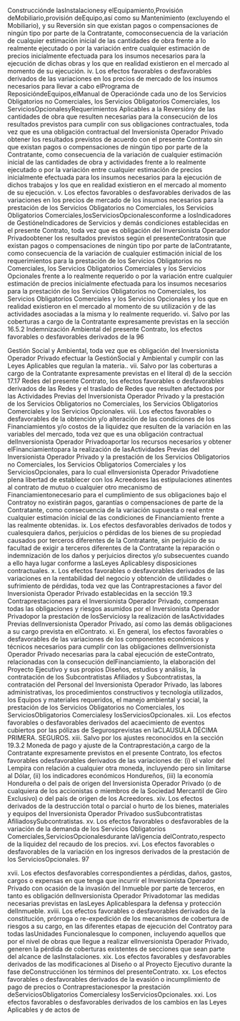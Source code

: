 Construcciónde lasInstalacionesy elEquipamiento,Provisión deMobiliario,provisión deEquipo,así como
su Mantenimiento (excluyendo el Mobiliario), y su Reversión sin que existan pagos o compensaciones de
ningún tipo por parte de la Contratante, comoconsecuencia de la variación de cualquier estimación inicial
de las cantidades de obra frente a lo realmente ejecutado o por la variación entre cualquier estimación de
precios inicialmente efectuada para los insumos necesarios para la ejecución de dichas obras y los que en
realidad existieron en el mercado al momento de su ejecución.
iv. Los efectos favorables o desfavorables derivados de las variaciones en los precios de mercado de los
insumos necesarios para llevar a cabo elPrograma de ReposicióndeEquipos,elManual de Operaciónde
cada uno de los Servicios Obligatorios no Comerciales, los Servicios Obligatorios Comerciales, los
ServiciosOpcionalesyRequerimientos Aplicables a la Reversióny de las cantidades de obra que resulten
necesarias para la consecución de los resultados previstos para cumplir con sus obligaciones
contractuales, toda vez que es una obligación contractual del Inversionista Operador Privado obtener los
resultados previstos de acuerdo con el presente Contrato sin que existan pagos o compensaciones de
ningún tipo por parte de la Contratante, como consecuencia de la variación de cualquier estimación inicial
de las cantidades de obra y actividades frente a lo realmente ejecutado o por la variación entre cualquier
estimación de precios inicialmente efectuada para los insumos necesarios para la ejecución de dichos
trabajos y los que en realidad existieron en el mercado al momento de su ejecución.
v. Los efectos favorables o desfavorables derivados de las variaciones en los precios de mercado de los
insumos necesarios para la prestación de los Servicios Obligatorios no Comerciales, los Servicios
Obligatorios Comerciales,losServiciosOpcionalesconforme a losIndicadores de GestióneIndicadores de
Servicios y demás condiciones establecidas en el presente Contrato, toda vez que es obligación del
Inversionista Operador Privadoobtener los resultados previstos según el presenteContratosin que existan
pagos o compensaciones de ningún tipo por parte de laContratante, como consecuencia de la variación de
cualquier estimación inicial de los requerimientos para la prestación de los Servicios Obligatorios no
Comerciales, los Servicios Obligatorios Comerciales y los Servicios Opcionales frente a lo realmente
requerido o por la variación entre cualquier estimación de precios inicialmente efectuada para los insumos
necesarios para la prestación de los Servicios Obligatorios no Comerciales, los Servicios Obligatorios
Comerciales y los Servicios Opcionales y los que en realidad existieron en el mercado al momento de su
utilización y de las actividades asociadas a la misma y lo realmente requerido.
vi. Salvo por las coberturas a cargo de la Contratante expresamente previstas en la sección 16.5.2
Indemnización Ambiental del presente Contrato, los efectos favorables o desfavorables derivados de la
96

Gestión Social y Ambiental, toda vez que es obligación del Inversionista Operador Privado efectuar la
GestiónSocial y Ambiental y cumplir con las Leyes Aplicables que regulan la materia..
vii. Salvo por las coberturas a cargo de la Contratante expresamente previstas en el literal d) de la sección
17.17 Redes del presente Contrato, los efectos favorables o desfavorables derivados de las Redes y el
traslado de Redes que resulten afectados por las Actividades Previas del Inversionista Operador Privado y
la prestación de los Servicios Obligatorios no Comerciales, los Servicios Obligatorios Comerciales y los
Servicios Opcionales.
viii. Los efectos favorables o desfavorables de la obtención y/o alteración de las condiciones de los
Financiamientos y/o costos de la liquidez que resulten de la variación en las variables del mercado, toda
vez que es una obligación contractual delInversionista Operador Privadoaportar los recursos necesarios y
obtener elFinanciamientopara la realización de lasActividades Previas del Inversionista Operador Privado
y la prestación de los Servicios Obligatorios no Comerciales, los Servicios Obligatorios Comerciales y los
ServiciosOpcionales, para lo cual elInversionista Operador Privadotiene plena libertad de establecer con
los Acreedores las estipulaciones atinentes al contrato de mutuo o cualquier otro mecanismo de
Financiamientonecesario para el cumplimiento de sus obligaciones bajo el Contratoy no existirán pagos,
garantías o compensaciones de parte de la Contratante, como consecuencia de la variación supuesta o
real entre cualquier estimación inicial de las condiciones de Financiamiento frente a las realmente
obtenidas.
ix. Los efectos desfavorables derivados de todos y cualesquiera daños, perjuicios o pérdidas de los bienes de
su propiedad causados por terceros diferentes de la Contratante, sin perjuicio de su facultad de exigir a
terceros diferentes de la Contratante la reparación o indemnización de los daños y perjuicios directos y/o
subsecuentes cuando a ello haya lugar conforme a lasLeyes Aplicablesy disposiciones contractuales.
x. Los efectos favorables o desfavorables derivados de las variaciones en la rentabilidad del negocio y
obtención de utilidades o sufrimiento de pérdidas, toda vez que las Contraprestaciones a favor del
Inversionista Operador Privado establecidas en la sección 19.3 Contraprestaciones para el
Inversionista Operador Privado, compensan todas las obligaciones y riesgos asumidos por el
Inversionista Operador Privadopor la prestación de losServiciosy la realización de lasActividades Previas
delInversionista Operador Privado, así como las demás obligaciones a su cargo prevista en elContrato.
xi. En general, los efectos favorables o desfavorables de las variaciones de los componentes económicos y
técnicos necesarios para cumplir con las obligaciones delInversionista Operador Privado necesarias para
la cabal ejecución de esteContrato, relacionadas con la consecución delFinanciamiento, la elaboración del
Proyecto Ejecutivo y sus propios Diseños, estudios y análisis, la contratación de los Subcontratistas
Afiliados y Subcontratistas, la contratación del Personal del Inversionista Operador Privado, las labores
administrativas, los procedimientos constructivos y tecnología utilizados, los Equipos y materiales
requeridos, el manejo ambiental y social, la prestación de los Servicios Obligatorios no Comerciales, los
ServiciosObligatorios Comercialesy losServiciosOpcionales.
xii. Los efectos favorables o desfavorables derivados del acaecimiento de eventos cubiertos por las pólizas de
Segurosprevistas en laCLAUSULA DÉCIMA PRIMERA. SEGUROS.
xiii. Salvo por los ajustes reconocidos en la sección 19.3.2 Moneda de pago y ajuste de la
Contraprestación,a cargo de la Contratante expresamente previstos en el presente Contrato, los efectos
favorables odesfavorables derivados de las variaciones de: (i) el valor del Lempira con relación a cualquier
otra moneda, incluyendo pero sin limitarse al Dólar, (ii) los indicadores económicos Hondureños, (iii) la
economía Hondureña o del país de origen del Inversionista Operador Privado (o de cualquiera de los
accionistas o miembros de la Sociedad Mercantil de Giro Exclusivo) o del país de origen de los Acreedores.
xiv. Los efectos derivados de la destrucción total o parcial o hurto de los bienes, materiales y equipos del
Inversionista Operador Privadoo susSubcontratistas AfiliadosySubcontratistas.
xv. Los efectos favorables o desfavorables de la variación de la demanda de los Servicios Obligatorios
Comerciales,ServiciosOpcionalesdurante laVigencia delContrato,respecto de la liquidez del recaudo de
los precios.
xvi. Los efectos favorables o desfavorables de la variación en los ingresos derivados de la prestación de los
ServiciosOpcionales.
97

xvii. Los efectos desfavorables correspondientes a pérdidas, daños, gastos, cargos o expensas en que tenga
que incurrir el Inversionista Operador Privado con ocasión de la invasión del Inmueble por parte de
terceros, en tanto es obligación delInversionista Operador Privadotomar las medidas necesarias previstas
en lasLeyes Aplicablespara la defensa y protección delInmueble.
xviii. Los efectos favorables o desfavorables derivados de la constitución, prórroga o re-expedición de los
mecanismos de cobertura de riesgos a su cargo, en las diferentes etapas de ejecución del Contratoy para
todas lasUnidades Funcionalesque lo componen, incluyendo aquellos que por el nivel de obras que llegue
a realizar elInversionista Operador Privado, generen la pérdida de coberturas existentes de secciones que
sean parte del alcance de lasInstalaciones.
xix. Los efectos favorables y desfavorables derivados de las modificaciones al Diseño o al Proyecto Ejecutivo
durante la fase deConstrucciónen los términos del presenteContrato.
xx. Los efectos favorables o desfavorables derivados de la evasión o incumplimiento de pago de precios o
Contraprestacionespor la prestación deServiciosObligatorios Comercialesy losServiciosOpcionales.
xxi. Los efectos favorables o desfavorables derivados de los cambios en las Leyes Aplicables y de actos de
